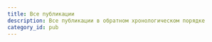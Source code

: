 ```yaml
---
title: Все публикации
description: Все публикации в обратном хронологическом порядке
category_id: pub
---
```


